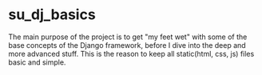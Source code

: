 # su_dj_basics
The main purpose of the project is to get "my feet wet" 
with some of the base concepts of the Django framework,
before I dive into the deep and more advanced stuff.
This is the reason to keep all static(html, css, js) files
basic and simple.
